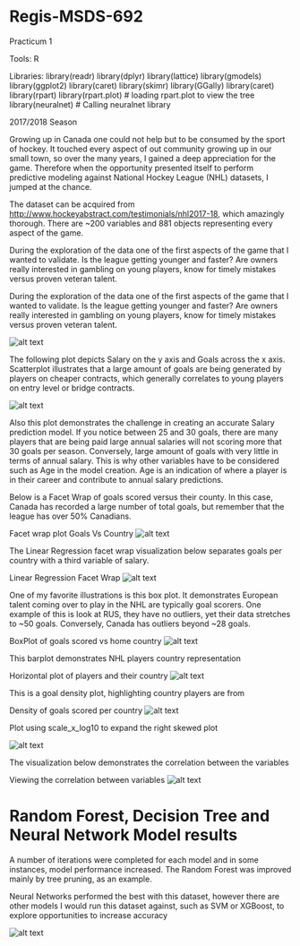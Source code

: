 # Regis-MSDS-692
Practicum 1

Tools: R  


Libraries: 
  library(readr)
  library(dplyr)
  library(lattice)
  library(gmodels)
  library(ggplot2)
  library(caret)
  library(skimr)
  library(GGally)
  library(caret)
  library(rpart)
  library(rpart.plot) # loading rpart.plot to view the tree
  library(neuralnet) # Calling neuralnet library

2017/2018 Season

Growing up in Canada one could not help but to be consumed by the sport of hockey.  It touched every aspect of out community growing up in our small town, so over the many years, I gained a deep appreciation for the game.  Therefore when the opportunity presented itself to perform predictive modeling against National Hockey League (NHL) datasets, I jumped at the chance. 

The dataset can be acquired from http://www.hockeyabstract.com/testimonials/nhl2017-18, which amazingly thorough.  There are  ~200 variables and 881 objects representing every aspect of the game. 

During the exploration of the data one of the first aspects of the game that I wanted to validate.  Is the league getting younger and faster?  Are owners really interested in gambling on young players, know for timely mistakes versus proven veteran talent.  

During the exploration of the data one of the first aspects of the game that I wanted to validate.  Is the league getting younger and faster?  Are owners really interested in gambling on young players, know for timely mistakes versus proven veteran talent.  

![alt text](https://github.com/smichael14/Regis-MSDS-692/blob/master/Histogram_age.png)


The following plot depicts Salary on the y axis and Goals across the x axis.  Scatterplot illustrates that a large amount of goals are being generated by players on cheaper contracts, which generally correlates to young players on entry level or bridge contracts. 

![alt text](https://github.com/smichael14/Regis-MSDS-692/blob/master/grtr_than_25_goals.png)


Also this plot demonstrates the challenge in creating an accurate Salary prediction model.  If you notice between 25 and 30 goals, there are many players that are being paid large annual salaries will not scoring more that 30 goals per season.  Conversely, large amount of goals with very little in terms of annual salary.  This is why other variables have to be considered such as Age in the model creation.  Age is an indication of where a player is in their career and contribute to annual salary predictions.



Below is a Facet Wrap of goals scored versus their county.  In this case, Canada has recorded a large number of total goals, but remember that the league has over 50% Canadians. 

Facet wrap plot Goals Vs Country
![alt text](https://github.com/smichael14/Regis-MSDS-692/blob/master/Facet_wrap_g_cnty.png)

The Linear Regression facet wrap visualization below separates goals per country with a third variable of salary.   

Linear Regression Facet Wrap
![alt text](https://github.com/smichael14/Regis-MSDS-692/blob/master/g_cntry.png)


One of my favorite illustrations is this box plot.  It demonstrates European talent coming over to play in the NHL are typically goal scorers.  One example of this is look at RUS, they have no outliers, yet their data stretches to ~50 goals.  Conversely, Canada has outliers beyond ~28 goals.

BoxPlot of goals scored vs home country
![alt text](https://github.com/smichael14/Regis-MSDS-692/blob/master/box_g_cnty.png)

This barplot demonstrates NHL players country representation

Horizontal plot of players and their country
![alt text](https://github.com/smichael14/Regis-MSDS-692/blob/master/Players_cnty.png)


This is a goal density plot, highlighting country players are from

Density of goals scored per country
![alt text](https://github.com/smichael14/Regis-MSDS-692/blob/master/density.png)


Plot using scale_x_log10 to expand the right skewed plot

![alt text](https://github.com/smichael14/Regis-MSDS-692/blob/master/TOI_g.png)

The visualization below demonstrates the correlation between the variables

Viewing the correlation between variables
![alt text](https://github.com/smichael14/Regis-MSDS-692/blob/master/corr.png)


# Random Forest, Decision Tree and Neural Network Model results

A number of iterations were completed for each model and in some instances, model performance increased.  The Random Forest was improved mainly by tree pruning, as an example.

Neural Networks performed the best with this dataset, however there are other models I would run this dataset against, such as SVM or XGBoost, to explore opportunities to increase accuracy 

![alt text](https://github.com/smichael14/Regis-MSDS-692/blob/master/results.png)



